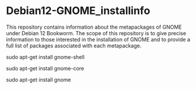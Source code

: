 # Debian12-GNOME_installinfo

This repository contains information about the metapackages of GNOME under Debian 12 Bookworm.
The scope of this repository is to give precise information to those interested in the installation of GNOME and to provide a full list of packages associated with each metapackage.

sudo apt-get install gnome-shell

sudo apt-get install gnome-core

sudo apt-get install gnome
